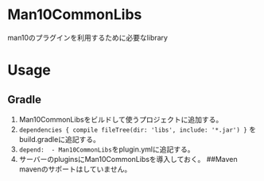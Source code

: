 # Man10CommonLibs
man10のプラグインを利用するために必要なlibrary
# Usage
## Gradle
1. Man10CommonLibsをビルドして使うプロジェクトに追加する。
2. `dependencies {
        compile fileTree(dir: 'libs', include: '*.jar')
}`
をbuild.gradleに追記する。
3. `depend:  - Man10CommonLibs`をplugin.ymlに追記する。
4. サーバーのpluginsにMan10CommonLibsを導入しておく。
##Maven
mavenのサポートはしていません。
